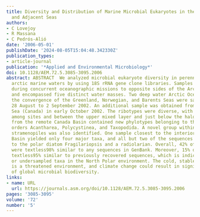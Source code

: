 ```yaml
---
title: Diversity and Distribution of Marine Microbial Eukaryotes in the Arctic Ocean
  and Adjacent Seas
authors:
- C Lovejoy
- R Massana
- C Pedrós-Alió
date: '2006-05-01'
publishDate: '2024-08-05T15:04:48.342330Z'
publication_types:
- article-journal
publication: '*Applied and Environmental Microbiology*'
doi: 10.1128/AEM.72.5.3085-3095.2006
abstract: ABSTRACT  We analyzed microbial eukaryote diversity in perennially cold
  arctic marine waters by using 18S rRNA gene clone libraries. Samples were collected
  during concurrent oceanographic missions to opposite sides of the Arctic Ocean Basin
  and encompassed five distinct water masses. Two deep water Arctic Ocean sites and
  the convergence of the Greenland, Norwegian, and Barents Seas were sampled from
  28 August to 2 September 2002. An additional sample was obtained from the Beaufort
  Sea (Canada) in early October 2002. The ribotypes were diverse, with different communities
  among sites and between the upper mixed layer and just below the halocline. Eukaryotes
  from the remote Canada Basin contained new phylotypes belonging to the radiolarian
  orders Acantharea, Polycystinea, and Taxopodida. A novel group within the photosynthetic
  stramenopiles was also identified. One sample closest to the interior of the Canada
  Basin yielded only four major taxa, and all but two of the sequences recovered belonged
  to the polar diatom Fragilariopsis and a radiolarian. Overall, 42% of the sequences
  were textless98% similar to any sequences in GenBank. Moreover, 15% of these were
  textless95% similar to previously recovered sequences, which is indicative of endemic
  or undersampled taxa in the North Polar environment. The cold, stable Arctic Ocean
  is a threatened environment, and climate change could result in significant loss
  of global microbial biodiversity.
links:
- name: URL
  url: https://journals.asm.org/doi/10.1128/AEM.72.5.3085-3095.2006
pages: '3085-3095'
volume: '72'
number: '5'
---
```

